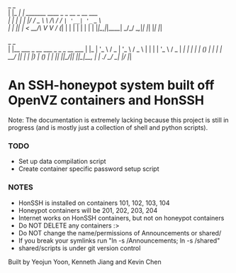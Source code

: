  _       _                                      
| |_   _| | _______      ____ _ _ __ _ __ ___   
| | | | | |/ / _ \ \ /\ / / _` | '__| '_ ` _ \  
| | |_| |   <  __/\ V  V / (_| | |  | | | | | | 
|_|\__,_|_|\_\___| \_/\_/ \__,_|_|  |_| |_| |_| 
                                                
 _                                          _   
| |__   ___  _ __   ___ _   _   _ __   ___ | |_ 
| '_ \ / _ \| '_ \ / _ \ | | | | '_ \ / _ \| __|
| | | | (_) | | | |  __/ |_| | | |_) | (_) | |_ 
|_| |_|\___/|_| |_|\___|\__, | | .__/ \___/ \__|
                        |___/  |_|              

# An SSH-honeypot system built off OpenVZ containers and HonSSH
Note: The documentation is extremely lacking because this project is still in progress (and is mostly just a collection of shell and python scripts).

### TODO ###
- Set up data compilation script
- Create container specific password setup script

### NOTES ###
- HonSSH is installed on containers 101, 102, 103, 104
- Honeypot containers will be 201, 202, 203, 204
- Internet works on HonSSH containers, but not on honeypot containers
- Do NOT DELETE any containers :>
- Do NOT change the name/permissions of Announcements or shared/
- If you break your symlinks run "ln -s /Announcements; ln -s /shared"
- shared/scripts is under git version control

Built by Yeojun Yoon, Kenneth Jiang and Kevin Chen
